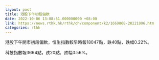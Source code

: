 ```yaml
---
layout: post
title: 港股下午初段偏軟
date: 2022-10-06 13:08:51.000000000 +08:00
link: https://news.rthk.hk/rthk/ch/component/k2/1669868-20221006.htm
categories: rthk
---
```


港股下午開市初段偏軟，恒生指數較早時報18047點，跌40點，跌幅0.22%。

科技指數報3664點，跌20點，跌幅0.56%。
